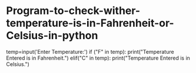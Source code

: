 # Program-to-check-wither-temperature-is-in-Fahrenheit-or-Celsius-in-python
temp=input('Enter Temperature:')
if ("F" in temp):
print("Temperature Entered is in Fahrenheit.")
elif("C" in temp):
print("Temperature Entered is in Celsius.")
